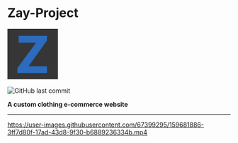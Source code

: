 # Zay-Project

![alt text for screen readers](/images/apple-touch-icon-114.png "Text to show on mouseover")

![GitHub last commit](https://img.shields.io/github/last-commit/adam-nasir/Zay-Project)

**A custom clothing e-commerce website**

---

https://user-images.githubusercontent.com/67399295/159681886-3ff7d80f-17ad-43d8-9f30-b6889236334b.mp4


